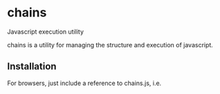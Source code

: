 chains
======

Javascript execution utility

chains is a utility for managing the structure and execution of javascript.

Installation
------------
For browsers, just include a reference to chains.js, i.e.

<script src='script/lib/chains.js'><script>
For node

npm install chainsjs
or add a dependency to your package.json file.

var o_o = require("chainsjs");


see more details at http://chainsjs.org

